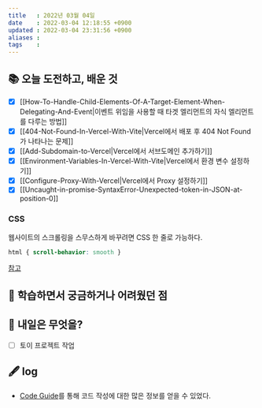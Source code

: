 ```yaml
---
title   : 2022년 03월 04일 
date    : 2022-03-04 12:18:55 +0900
updated : 2022-03-04 23:31:56 +0900
aliases : 
tags    : 
---
```

## 📚 오늘 도전하고, 배운 것
- [x] [[How-To-Handle-Child-Elements-Of-A-Target-Element-When-Delegating-And-Event|이벤트 위임을 사용할 때 타겟 엘리먼트의 자식 엘리먼트를 다루는 방법]]
- [x] [[404-Not-Found-In-Vercel-With-Vite|Vercel에서 배포 후 404 Not Found가 나타나는 문제]]
- [x] [[Add-Subdomain-to-Vercel|Vercel에서 서브도메인 추가하기]]
- [x] [[Environment-Variables-In-Vercel-With-Vite|Vercel에서 환경 변수 설정하기]]
- [x] [[Configure-Proxy-With-Vercel|Vercel에서 Proxy 설정하기]]
- [x] [[Uncaught-in-promise-SyntaxError-Unexpected-token-in-JSON-at-position-0]]

### CSS 
웹사이트의 스크롤링을 스무스하게 바꾸려면 CSS 한 줄로 가능하다.
```css
html { scroll-behavior: smooth }
```
[참고](https://blog.blakeyeboah.com/enable-smooth-scrolling-with-one-line-of-css)

## 🤔 학습하면서 궁금하거나 어려웠던 점 

## 🌅 내일은 무엇을?
- [ ] 토이 프로젝트 작업

## 🖋 log
- [Code Guide](https://codeguide.co/)를 통해 코드 작성에 대한 많은 정보를 얻을 수 있었다.
